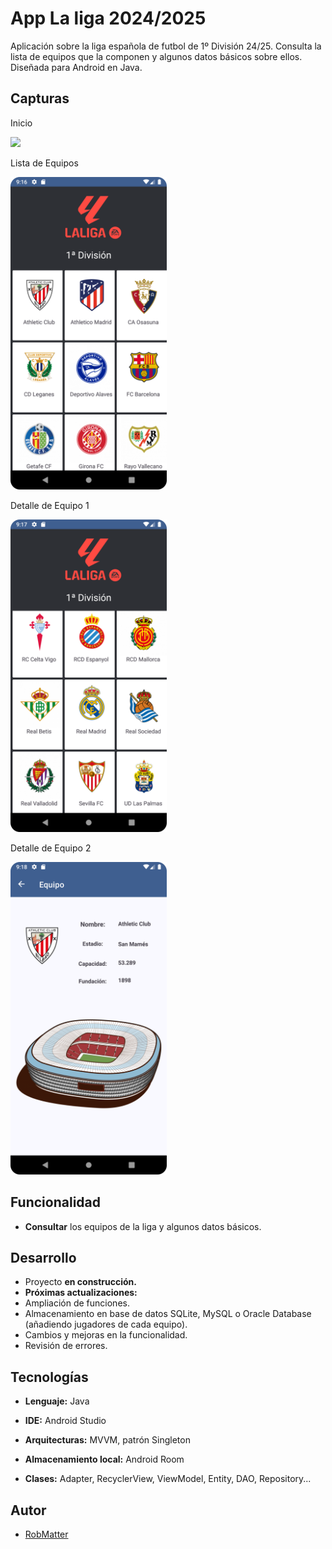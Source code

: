 
# App La liga 2024/2025

Aplicación sobre la liga española de futbol de 1º División 24/25.
Consulta la lista de equipos que la componen y algunos datos básicos sobre ellos.
Diseñada para Android en Java.

## Capturas
Inicio

 <img src="app/src/main/capturas/Captura1.png"  width="250">

Lista de Equipos

 <img src="app/src/main/capturas/Captura2.png"  width="250">

Detalle de Equipo 1

 <img src="app/src/main/capturas/Captura3.png"  width="250">

Detalle de Equipo 2

 <img src="app/src/main/capturas/Captura4.png"  width="250">


## Funcionalidad

- **Consultar** los equipos de la liga y algunos datos básicos.


## Desarrollo

- Proyecto **en construcción.**
- **Próximas actualizaciones:** 
- Ampliación de funciones.
- Almacenamiento en base de datos SQLite, MySQL o Oracle Database (añadiendo jugadores de cada equipo). 
- Cambios y mejoras en la funcionalidad. 
- Revisión de errores.

## Tecnologías

- **Lenguaje:** Java

- **IDE:** Android Studio

- **Arquitecturas:** MVVM,  patrón Singleton

- **Almacenamiento local:** Android Room

- **Clases:**  Adapter, RecyclerView, ViewModel, Entity, DAO, Repository...


## Autor

- [RobMatter](https:/https://github.com/RobMatter/)

